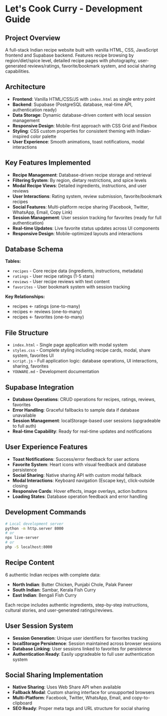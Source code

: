 # Let's Cook Curry - Development Guide

## Project Overview
A full-stack Indian recipe website built with vanilla HTML, CSS, JavaScript frontend and Supabase backend. Features recipe browsing by region/diet/spice level, detailed recipe pages with photography, user-generated reviews/ratings, favorite/bookmark system, and social sharing capabilities.

## Architecture
- **Frontend**: Vanilla HTML/CSS/JS with `index.html` as single entry point
- **Backend**: Supabase (PostgreSQL database, real-time API, authentication ready)
- **Data Storage**: Dynamic database-driven content with local session management
- **Responsive Design**: Mobile-first approach with CSS Grid and Flexbox
- **Styling**: CSS custom properties for consistent theming with Indian-inspired color palette
- **User Experience**: Smooth animations, toast notifications, modal interactions

## Key Features Implemented
- **Recipe Management**: Database-driven recipe storage and retrieval
- **Filtering System**: By region, dietary restrictions, and spice levels
- **Modal Recipe Views**: Detailed ingredients, instructions, and user reviews
- **User Interactions**: Rating system, review submission, favorite/bookmark recipes
- **Social Features**: Multi-platform recipe sharing (Facebook, Twitter, WhatsApp, Email, Copy Link)
- **Session Management**: User session tracking for favorites (ready for full authentication)
- **Real-time Updates**: Live favorite status updates across UI components
- **Responsive Design**: Mobile-optimized layouts and interactions

## Database Schema
**Tables:**
- `recipes` - Core recipe data (ingredients, instructions, metadata)
- `ratings` - User recipe ratings (1-5 stars)
- `reviews` - User recipe reviews with text content
- `favorites` - User bookmark system with session tracking

**Key Relationships:**
- recipes ← ratings (one-to-many)
- recipes ← reviews (one-to-many)  
- recipes ← favorites (one-to-many)

## File Structure
- `index.html` - Single page application with modal system
- `styles.css` - Complete styling including recipe cards, modal, share system, favorites UI
- `script.js` - Full application logic: database operations, UI interactions, sharing, favorites
- `YOUWARE.md` - Development documentation

## Supabase Integration
- **Database Operations**: CRUD operations for recipes, ratings, reviews, favorites
- **Error Handling**: Graceful fallbacks to sample data if database unavailable
- **Session Management**: localStorage-based user sessions (upgradeable to full auth)
- **Real-time Capability**: Ready for real-time updates and notifications

## User Experience Features
- **Toast Notifications**: Success/error feedback for user actions
- **Favorite System**: Heart icons with visual feedback and database persistence
- **Social Sharing**: Native sharing API with custom modal fallback
- **Modal Interactions**: Keyboard navigation (Escape key), click-outside closing
- **Responsive Cards**: Hover effects, image overlays, action buttons
- **Loading States**: Database operation feedback and error handling

## Development Commands
```bash
# Local development server
python -m http.server 8000
# or
npx live-server
# or
php -S localhost:8000
```

## Recipe Content
6 authentic Indian recipes with complete data:
- **North Indian**: Butter Chicken, Punjabi Chole, Palak Paneer
- **South Indian**: Sambar, Kerala Fish Curry
- **East Indian**: Bengali Fish Curry

Each recipe includes authentic ingredients, step-by-step instructions, cultural stories, and user-generated ratings/reviews.

## User Session System
- **Session Generation**: Unique user identifiers for favorites tracking
- **localStorage Persistence**: Session maintained across browser sessions
- **Database Linking**: User sessions linked to favorites for persistence
- **Authentication Ready**: Easily upgradeable to full user authentication system

## Social Sharing Implementation
- **Native Sharing**: Uses Web Share API when available
- **Fallback Modal**: Custom sharing interface for unsupported browsers
- **Multi-Platform**: Facebook, Twitter, WhatsApp, Email, and copy-to-clipboard
- **SEO Ready**: Proper meta tags and URL structure for social sharing